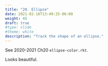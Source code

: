 ```yaml
---
title: "20. Ellipse"
date: 2021-02-16T13:49:25-06:00
weight: 45
draft: true
#type: slide
#theme: white
description: "Track the shape of an ellipse."
---
```


See 2020-2021 Ch20 `ellipse-color.rkt`.

Looks beautiful.

